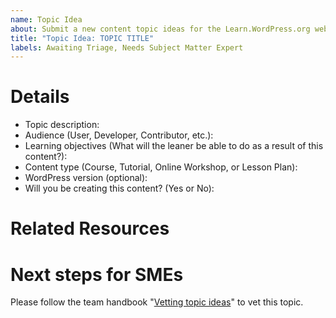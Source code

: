 ```yaml
---
name: Topic Idea
about: Submit a new content topic ideas for the Learn.WordPress.org website
title: "Topic Idea: TOPIC TITLE"
labels: Awaiting Triage, Needs Subject Matter Expert
---
```


# Details
<!-- 
Replace TOPIC TITLE in the issue title to the topic title you are proposing.
Then, share as much information about your idea as you can by filling out these items.
-->

- Topic description: 
- Audience (User, Developer, Contributor, etc.): 
- Learning objectives (What will the leaner be able to do as a result of this content?): 
- Content type (Course, Tutorial, Online Workshop, or Lesson Plan): 
- WordPress version (optional): 
- Will you be creating this content? (Yes or No): 

# Related Resources
<!--
Below, list links related to this content that would be useful for Content Creators to reference as they develop the content. Related resources can be found on Learn, HelpHub, DevHub, GitHub Gutenberg Issues, DevNotes, etc.
-->


# Next steps for SMEs
Please follow the team handbook "[Vetting topic ideas](https://make.wordpress.org/training/handbook/training-team-how-to-guides/vetting-topic-ideas/)" to vet this topic.
